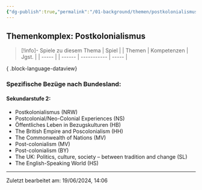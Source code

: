 ```yaml
---
{"dg-publish":true,"permalink":"/01-background/themen/postkolonialismus/","tags":["topic"],"noteIcon":"1"}
---
```


## Themenkomplex: Postkolonialismus
>[!info]- Spiele zu diesem Thema
> | Spiel |  | Themen | Kompetenzen | Jgst. |
> | ----- |  | ------ | ----------- | ----- |
> 
{ .block-language-dataview}
### Spezifische Bezüge nach Bundesland:
#### Sekundarstufe 2:
- Postkolonialismus (NRW)
- Postcolonial/Neo-Colonial Experiences (NS)
- Öffentliches Leben in Bezugskulturen (HB)
- The British Empire and Poscolonialism (HH)
-  The Commonwealth of Nations (MV)
- Post-colonialism (MV)
- Post-colonialism (BY)
- The UK: Politics, culture, society – between tradition and change (SL)
- The English-Speaking World (HS)


---
Zuletzt bearbeitet am: 19/06/2024, 14:06